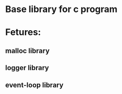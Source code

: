 # Base library for c program

# Fetures:
 ## malloc library
 ## logger library
 ## event-loop library

